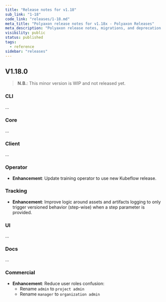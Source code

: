 ```yaml
---
title: "Release notes for v1.18"
sub_link: "1-18"
code_link: "releases/1-18.md"
meta_title: "Polyaxon release notes for v1.18x - Polyaxon Releases"
meta_description: "Polyaxon release notes, migrations, and deprecation notes for v1.18.x."
visibility: public
status: published
tags:
  - reference
sidebar: "releases"
---
```


## V1.18.0

> **N.B.**: This minor version is WIP and not released yet.

### CLI

 ...

### Core

 ...

### Client

  ...

### Operator

  * **Enhancement**: Update training operator to use new Kubeflow release.

### Tracking

  * **Enhancement**: Improve logic around assets and artifacts logging to only trigger versioned behavior (step-wise) when a step parameter is provided.  

### UI

  ...

### Docs

  ...

### Commercial

  * **Enhancement**: Reduce user roles confusion:
    * Rename `admin` to `project admin`
    * Rename `manager` to `organization admin`
